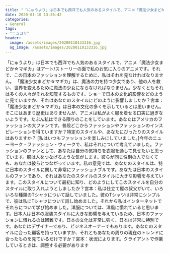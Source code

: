 ```yaml
---
title: "「にゅうより」は日本でも西洋でも人気のあるスタイルで、アニメ「魔法少女まどか☆マギカ」はアート/ストーリーの面で私のお気に入りのアニメです。"
date: 2020-01-10 13:36:42
categories:
- General
tags:
- "ニュヨリ"
header:
  image: /assets/images/20200110133316.jpg
  og_image: /assets/images/20200110133316.jpg
---
```


「にゅうより」は日本でも西洋でも人気のあるスタイルで、アニメ「魔法少女まどか☆マギカ」はアート/ストーリーの面で私のお気に入りのアニメです。それで、この日本のファッションを理解するために、私はそれを見なければなりません。 「魔法少女まどか☆マギカ」は、魔法の力を持つ少女であり、他の人を救い、世界を変えるために魔法の少女にならなければなりません。少なくともそれは多くの人々がそれを知覚するものです。ショーで日本の文化的影響をどのように見ていますか、それはあなたのスタイルにどのように影響しましたか？宮本：「魔法少女まどか☆マギカ」は日本の文化の多くを示しているとは思いません。そこにはあまり歴史はありませんが、アニメは私がよく服を着せる口実に過ぎないようです。たぶん私はできる限りのことをしています。あなたはアメリカのファッションの大ファンです。普段どこからファッションやファッションのインスピレーションを得ていますか？特定のスタイルや、あなたにぴったりのスタイルはありますか？ [私はいつもファッションを楽しみにしていました。]今年のニューヨーク・ファッション・ウィークで、私はそれについて考えていました。ファッションのファンとして、あなたは自分の気持ちを衣服を通して見せたいと思っています。服は人をつなげるような気がします。彼らが同じ性別の人でなくても、あなたは彼らとつながっています。私の意見では、あなたのスタイルは、特に日本のスタイルに関して非常にファッショナブルです。あなたは日本のスタイルのファンであり、それはあなたのスタイルのスタイルに大きな影響を与えています。このスタイルについて最初に知り、どのようにしてこのスタイルを自分のスタイルに取り入れようとしましたか？宮本：私は仕立て屋の叔父がいて、いろいろな種類のTシャツについて話していました。彼のTシャツは非常にシンプルで、彼は私にTシャツについて話し始めました。それから私はインターネットでそれらについて学び始めました。洋服については、洋風に慣れていると思います。日本人は日本の服装スタイルに大きな影響を与えているため、日本のファッションに慣れるのは困難です。日本の文化は非常に強く、日本は非常に特別です。あなたはデザイナーであり、ビジネスオーナーでもあります。あなたのスタイルに合った顧客を持っていますか、それともあなたの周りの現在のトレンドに合ったものを見ているだけですか？宮本：状況によります。クライアントで作業しているときは、調整する必要があります
